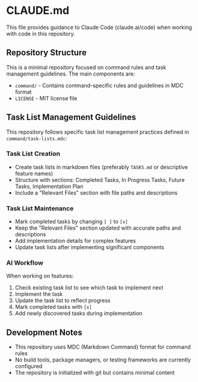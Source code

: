 # CLAUDE.md

This file provides guidance to Claude Code (claude.ai/code) when working with code in this repository.

## Repository Structure

This is a minimal repository focused on command rules and task management guidelines. The main components are:

- `command/` - Contains command-specific rules and guidelines in MDC format
- `LICENSE` - MIT license file

## Task List Management Guidelines

This repository follows specific task list management practices defined in `command/task-lists.mdc`:

### Task List Creation
- Create task lists in markdown files (preferably `TASKS.md` or descriptive feature names)
- Structure with sections: Completed Tasks, In Progress Tasks, Future Tasks, Implementation Plan
- Include a "Relevant Files" section with file paths and descriptions

### Task List Maintenance
- Mark completed tasks by changing `[ ]` to `[x]`
- Keep the "Relevant Files" section updated with accurate paths and descriptions
- Add implementation details for complex features
- Update task lists after implementing significant components

### AI Workflow
When working on features:
1. Check existing task list to see which task to implement next
2. Implement the task
3. Update the task list to reflect progress
4. Mark completed tasks with `[x]`
5. Add newly discovered tasks during implementation

## Development Notes

- This repository uses MDC (Markdown Command) format for command rules
- No build tools, package managers, or testing frameworks are currently configured
- The repository is initialized with git but contains minimal content